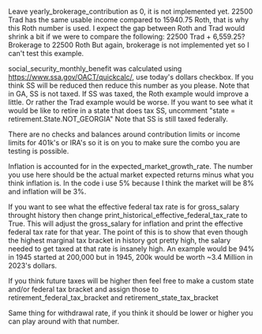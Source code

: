 Leave yearly_brokerage_contribution as 0, it is not implemented yet.
22500 Trad has the same usable income compared to 15940.75 Roth, that is why this Roth number is used.
I expect the gap between Roth and Trad would shrink a bit if we were to compare the following:
22500 Trad + 6,559.25? Brokerage to 22500 Roth
But again, brokerage is not implemented yet so I can't test this example.

social_security_monthly_benefit was calculated using https://www.ssa.gov/OACT/quickcalc/, use today's dollars checkbox.
If you think SS will be reduced then reduce this number as you please. Note that in GA, SS is not taxed.
If SS was taxed, the Roth example would improve a little. Or rather the Trad example would be worse.
If you want to see what it would be like to retire in a state that does tax SS, uncomment "state = retirement.State.NOT_GEORGIA"
Note that SS is still taxed federally.

There are no checks and balances around contribution limits or income limits for 401k's or IRA's so it is on you to make sure the combo you are testing is possible.

Inflation is accounted for in the expected_market_growth_rate. The number you use here should be the actual market expected returns minus what you think inflation is.
In the code i use 5% because I think the market will be 8% and inflation will be 3%.

If you want to see what the effective federal tax rate is for gross_salary throught history then change print_historical_effective_federal_tax_rate to True.
This will adjust the gross_salary for inflation and print the effective federal tax rate for that year.
The point of this is to show that even though the highest marginal tax bracket in history got pretty high, the salary needed to get taxed at that rate is insanely high.
An example would be 94% in 1945 started at 200,000 but in 1945, 200k would be worth ~3.4 Million in 2023's dollars.

If you think future taxes will be higher then feel free to make a custom state and/or federal tax bracket and assign those to retirement_federal_tax_bracket and retirement_state_tax_bracket

Same thing for withdrawal rate, if you think it should be lower or higher you can play around with that number.
